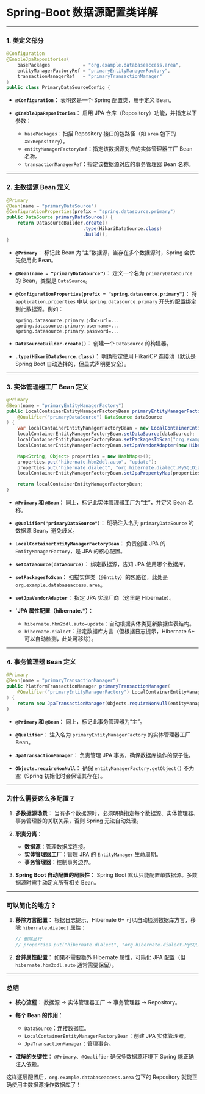 # Spring-Boot 数据源配置类详解
---

### **1. 类定义部分**
```java
@Configuration
@EnableJpaRepositories(
    basePackages            = "org.example.databaseaccess.area",
    entityManagerFactoryRef = "primaryEntityManagerFactory",
    transactionManagerRef   = "primaryTransactionManager"
)
public class PrimaryDataSourceConfig {
```
- **`@Configuration`**：
  表明这是一个 Spring 配置类，用于定义 Bean。

- **`@EnableJpaRepositories`**：
  启用 JPA 仓库（Repository）功能，并指定以下参数：
  - `basePackages`：扫描 Repository 接口的包路径（如 `area` 包下的 `XxxRepository`）。
  - `entityManagerFactoryRef`：指定该数据源对应的实体管理器工厂 Bean 名称。
  - `transactionManagerRef`：指定该数据源对应的事务管理器 Bean 名称。

---

### **2. 主数据源 Bean 定义**
```java
@Primary
@Bean(name = "primaryDataSource")
@ConfigurationProperties(prefix = "spring.datasource.primary")
public DataSource primaryDataSource() {
    return DataSourceBuilder.create()
                            .type(HikariDataSource.class)
                            .build();
}
```
- **`@Primary`**：
  标记此 Bean 为“主”数据源，当存在多个数据源时，Spring 会优先使用此 Bean。

- **`@Bean(name = "primaryDataSource")`**：
  定义一个名为 `primaryDataSource` 的 Bean，类型是 `DataSource`。

- **`@ConfigurationProperties(prefix = "spring.datasource.primary")`**：
  将 `application.properties` 中以 `spring.datasource.primary` 开头的配置绑定到此数据源。例如：
  ```properties
  spring.datasource.primary.jdbc-url=...
  spring.datasource.primary.username=...
  spring.datasource.primary.password=...
  ```

- **`DataSourceBuilder.create()`**：
  创建一个 `DataSource` 的构建器。

- **`.type(HikariDataSource.class)`**：
  明确指定使用 HikariCP 连接池（默认是 Spring Boot 自动选择的，但显式声明更安全）。

---

### **3. 实体管理器工厂 Bean 定义**
```java
@Primary
@Bean(name = "primaryEntityManagerFactory")
public LocalContainerEntityManagerFactoryBean primaryEntityManagerFactory(
    @Qualifier("primaryDataSource") DataSource dataSource
) {
    var localContainerEntityManagerFactoryBean = new LocalContainerEntityManagerFactoryBean();
    localContainerEntityManagerFactoryBean.setDataSource(dataSource);
    localContainerEntityManagerFactoryBean.setPackagesToScan("org.example.databaseaccess.area");
    localContainerEntityManagerFactoryBean.setJpaVendorAdapter(new HibernateJpaVendorAdapter());

    Map<String, Object> properties = new HashMap<>();
    properties.put("hibernate.hbm2ddl.auto", "update");
    properties.put("hibernate.dialect", "org.hibernate.dialect.MySQLDialect");
    localContainerEntityManagerFactoryBean.setJpaPropertyMap(properties);

    return localContainerEntityManagerFactoryBean;
}
```
- **`@Primary` 和 `@Bean`**：
  同上，标记此实体管理器工厂为“主”，并定义 Bean 名称。

- **`@Qualifier("primaryDataSource")`**：
  明确注入名为 `primaryDataSource` 的数据源 Bean，避免歧义。

- **`LocalContainerEntityManagerFactoryBean`**：
  负责创建 JPA 的 `EntityManagerFactory`，是 JPA 的核心配置。

- **`setDataSource(dataSource)`**：
  绑定数据源，告知 JPA 使用哪个数据库。

- **`setPackagesToScan`**：
  扫描实体类（`@Entity`）的包路径，此处是 `org.example.databaseaccess.area`。

- **`setJpaVendorAdapter`**：
  指定 JPA 实现厂商（这里是 Hibernate）。

- **`JPA 属性配置（hibernate.*）**：
  - `hibernate.hbm2ddl.auto=update`：自动根据实体类更新数据库表结构。
  - `hibernate.dialect`：指定数据库方言（但根据日志提示，Hibernate 6+ 可以自动检测，此处可移除）。

---

### **4. 事务管理器 Bean 定义**
```java
@Primary
@Bean(name = "primaryTransactionManager")
public PlatformTransactionManager primaryTransactionManager(
    @Qualifier("primaryEntityManagerFactory") LocalContainerEntityManagerFactoryBean entityManagerFactory
) {
    return new JpaTransactionManager(Objects.requireNonNull(entityManagerFactory.getObject()));
}
```
- **`@Primary` 和 `@Bean`**：
  同上，标记此事务管理器为“主”。

- **`@Qualifier`**：
  注入名为 `primaryEntityManagerFactory` 的实体管理器工厂 Bean。

- **`JpaTransactionManager`**：
  负责管理 JPA 事务，确保数据库操作的原子性。

- **`Objects.requireNonNull`**：
  确保 `entityManagerFactory.getObject()` 不为空（Spring 初始化时会保证其存在）。

---

### **为什么需要这么多配置？**
1. **多数据源场景**：
   当有多个数据源时，必须明确指定每个数据源、实体管理器、事务管理器的关联关系，否则 Spring 无法自动处理。

2. **职责分离**：
   - **数据源**：管理数据库连接。
   - **实体管理器工厂**：管理 JPA 的 `EntityManager` 生命周期。
   - **事务管理器**：控制事务边界。

3. **Spring Boot 自动配置的局限性**：
   Spring Boot 默认只能配置单数据源。多数据源时需手动定义所有相关 Bean。

---

### **可以简化的地方？**
1. **移除方言配置**：
   根据日志提示，Hibernate 6+ 可以自动检测数据库方言，移除 `hibernate.dialect` 属性：
   ```java
   // 删除此行
   // properties.put("hibernate.dialect", "org.hibernate.dialect.MySQLDialect");
   ```

2. **合并属性配置**：
   如果不需要额外 Hibernate 属性，可简化 JPA 配置（但 `hibernate.hbm2ddl.auto` 通常需要保留）。

---

### **总结**
- **核心流程**：
  数据源 → 实体管理器工厂 → 事务管理器 → Repository。

- **每个 Bean 的作用**：
  - `DataSource`：连接数据库。
  - `LocalContainerEntityManagerFactoryBean`：创建 JPA 实体管理器。
  - `JpaTransactionManager`：管理事务。

- **注解的关键性**：
  `@Primary`、`@Qualifier` 确保多数据源环境下 Spring 能正确注入依赖。

这样逐层配置后，`org.example.databaseaccess.area` 包下的 Repository 就能正确使用主数据源操作数据库了！
